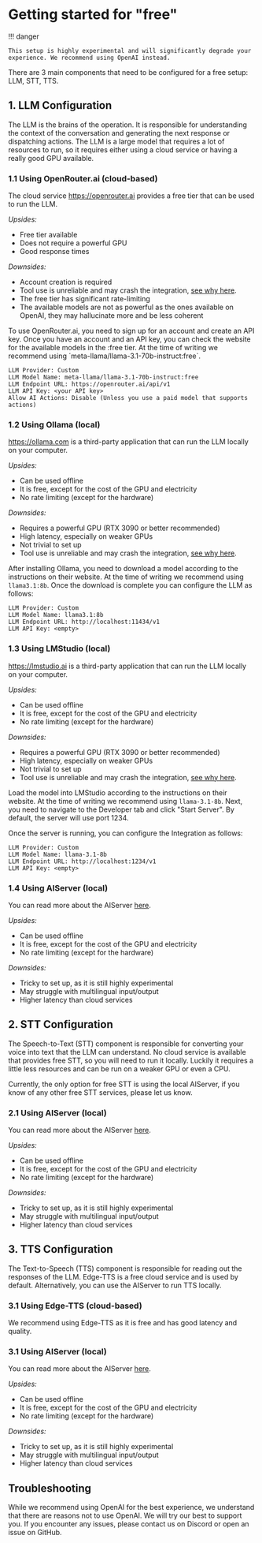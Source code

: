 # Getting started for "free"

!!! danger

    This setup is highly experimental and will significantly degrade your experience. We recommend using OpenAI instead.


There are 3 main components that need to be configured for a free setup: LLM, STT, TTS.

## 1. LLM Configuration
The LLM is the brains of the operation. It is responsible for understanding the context of the conversation and generating the next response or dispatching actions. The LLM is a large model that requires a lot of resources to run, so it requires either using a cloud service or having a really good GPU available.


### 1.1 Using OpenRouter.ai (cloud-based)
The cloud service https://openrouter.ai provides a free tier that can be used to run the LLM. 

*Upsides:*
- Free tier available
- Does not require a powerful GPU
- Good response times

*Downsides:*
- Account creation is required
- Tool use is unreliable and may crash the integration, [see why here](llmInternals.md).
- The free tier has significant rate-limiting
- The available models are not as powerful as the ones available on OpenAI, they may hallucinate more and be less coherent

To use OpenRouter.ai, you need to sign up for an account and create an API key.
Once you have an account and an API key, you can check the website for the available models in the :free tier. At the time of writing we recommend using ´meta-llama/llama-3.1-70b-instruct:free`.

```
LLM Provider: Custom
LLM Model Name: meta-llama/llama-3.1-70b-instruct:free
LLM Endpoint URL: https://openrouter.ai/api/v1
LLM API Key: <your API key>
Allow AI Actions: Disable (Unless you use a paid model that supports actions)
```

### 1.2 Using Ollama (local)
https://ollama.com is a third-party application that can run the LLM locally on your computer. 

*Upsides:*
- Can be used offline
- It is free, except for the cost of the GPU and electricity
- No rate limiting (except for the hardware)

*Downsides:*
- Requires a powerful GPU (RTX 3090 or better recommended)
- High latency, especially on weaker GPUs
- Not trivial to set up
- Tool use is unreliable and may crash the integration, [see why here](llmInternals.md).

After installing Ollama, you need to download a model according to the instructions on their website. At the time of writing we recommend using `llama3.1:8b`.
Once the download is complete you can configure the LLM as follows:

```
LLM Provider: Custom
LLM Model Name: llama3.1:8b
LLM Endpoint URL: http://localhost:11434/v1
LLM API Key: <empty>
```

### 1.3 Using LMStudio (local)
https://lmstudio.ai is a third-party application that can run the LLM locally on your computer.

*Upsides:*
- Can be used offline
- It is free, except for the cost of the GPU and electricity
- No rate limiting (except for the hardware)

*Downsides:*
- Requires a powerful GPU (RTX 3090 or better recommended)
- High latency, especially on weaker GPUs
- Not trivial to set up
- Tool use is unreliable and may crash the integration, [see why here](llmInternals.md).

Load the model into LMStudio according to the instructions on their website. At the time of writing we recommend using `llama-3.1-8b`.
Next, you need to navigate to the Developer tab and click "Start Server". By default, the server will use port 1234.

Once the server is running, you can configure the Integration as follows:

```
LLM Provider: Custom
LLM Model Name: llama-3.1-8b
LLM Endpoint URL: http://localhost:1234/v1
LLM API Key: <empty>
```

### 1.4 Using AIServer (local)
You can read more about the AIServer [here](./AIServer.md).

*Upsides:*
- Can be used offline
- It is free, except for the cost of the GPU and electricity
- No rate limiting (except for the hardware)

*Downsides:*
- Tricky to set up, as it is still highly experimental
- May struggle with multilingual input/output
- Higher latency than cloud services

## 2. STT Configuration
The Speech-to-Text (STT) component is responsible for converting your voice into text that the LLM can understand. No cloud service is available that provides free STT, so you will need to run it locally. Luckily it requires a little less resources and can be run on a weaker GPU or even a CPU.

Currently, the only option for free STT is using the local AIServer, if you know of any other free STT services, please let us know.

### 2.1 Using AIServer (local)
You can read more about the AIServer [here](./AIServer.md).

*Upsides:*
- Can be used offline
- It is free, except for the cost of the GPU and electricity
- No rate limiting (except for the hardware)

*Downsides:*
- Tricky to set up, as it is still highly experimental
- May struggle with multilingual input/output
- Higher latency than cloud services

## 3. TTS Configuration
The Text-to-Speech (TTS) component is responsible for reading out the responses of the LLM. Edge-TTS is a free cloud service and is used by default. Alternatively, you can use the AIServer to run TTS locally.

### 3.1 Using Edge-TTS (cloud-based)
We recommend using Edge-TTS as it is free and has good latency and quality.

### 3.1 Using AIServer (local)
You can read more about the AIServer [here](./AIServer.md).

*Upsides:*
- Can be used offline
- It is free, except for the cost of the GPU and electricity
- No rate limiting (except for the hardware)

*Downsides:*
- Tricky to set up, as it is still highly experimental
- May struggle with multilingual input/output
- Higher latency than cloud services

## Troubleshooting

While we recommend using OpenAI for the best experience, we understand that there are reasons not to use OpenAI. We will try our best to support you. 
If you encounter any issues, please contact us on Discord or open an issue on GitHub.